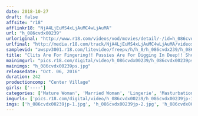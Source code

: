 ```yaml
---
date: 2018-10-27
draft: false
affsite: "r18"
afflinkr18: "NjA4LjEuMS4xLjAuMC4wLjAuMA"
url: "h_086cvdx00239"
urloriginal: "http://www.r18.com/videos/vod/movies/detail/-/id=h_086cvdx00239"
urlfinal: "http://media.r18.com/track/NjA4LjEuMS4xLjAuMC4wLjAuMA/videos/vod/movies/detail/-/id=h_086cvdx00239"
samplevid: "awspv3001.r18.com/litevideo/freepv/h/h_0/h_086cvdx239/h_086cvdx239_dmb_w.mp4"
title: "Clits Are For Fingering!! Pussies Are For Digging In Deep!! Shove Them In!! Finger Masturbation 30 Ladies 4 Hours"
mainimgurl: "pics.r18.com/digital/video/h_086cvdx00239/h_086cvdx00239ps.jpg"
mainimgs: "h_086cvdx00239ps.jpg"
releasedate: "Oct. 06, 2016"
duration: 242
productioncomp: "Center Village"
girls: ['----']
categories: ['Mature Woman', 'Married Woman', 'Lingerie', 'Masturbation', 'Compilation', 'Over 4 Hours', 'Hi-Def']
imgurls: ['pics.r18.com/digital/video/h_086cvdx00239/h_086cvdx00239jp-1.jpg', 'pics.r18.com/digital/video/h_086cvdx00239/h_086cvdx00239jp-2.jpg', 'pics.r18.com/digital/video/h_086cvdx00239/h_086cvdx00239jp-3.jpg', 'pics.r18.com/digital/video/h_086cvdx00239/h_086cvdx00239jp-4.jpg', 'pics.r18.com/digital/video/h_086cvdx00239/h_086cvdx00239jp-5.jpg', 'pics.r18.com/digital/video/h_086cvdx00239/h_086cvdx00239jp-6.jpg', 'pics.r18.com/digital/video/h_086cvdx00239/h_086cvdx00239jp-7.jpg', 'pics.r18.com/digital/video/h_086cvdx00239/h_086cvdx00239jp-8.jpg', 'pics.r18.com/digital/video/h_086cvdx00239/h_086cvdx00239jp-9.jpg', 'pics.r18.com/digital/video/h_086cvdx00239/h_086cvdx00239jp-10.jpg', 'pics.r18.com/digital/video/h_086cvdx00239/h_086cvdx00239jp-11.jpg', 'pics.r18.com/digital/video/h_086cvdx00239/h_086cvdx00239jp-12.jpg', 'pics.r18.com/digital/video/h_086cvdx00239/h_086cvdx00239jp-13.jpg', 'pics.r18.com/digital/video/h_086cvdx00239/h_086cvdx00239jp-14.jpg', 'pics.r18.com/digital/video/h_086cvdx00239/h_086cvdx00239jp-15.jpg', 'pics.r18.com/digital/video/h_086cvdx00239/h_086cvdx00239jp-16.jpg', 'pics.r18.com/digital/video/h_086cvdx00239/h_086cvdx00239jp-17.jpg', 'pics.r18.com/digital/video/h_086cvdx00239/h_086cvdx00239jp-18.jpg', 'pics.r18.com/digital/video/h_086cvdx00239/h_086cvdx00239jp-19.jpg', 'pics.r18.com/digital/video/h_086cvdx00239/h_086cvdx00239jp-20.jpg']
imgs: ['h_086cvdx00239jp-1.jpg', 'h_086cvdx00239jp-2.jpg', 'h_086cvdx00239jp-3.jpg', 'h_086cvdx00239jp-4.jpg', 'h_086cvdx00239jp-5.jpg', 'h_086cvdx00239jp-6.jpg', 'h_086cvdx00239jp-7.jpg', 'h_086cvdx00239jp-8.jpg', 'h_086cvdx00239jp-9.jpg', 'h_086cvdx00239jp-10.jpg', 'h_086cvdx00239jp-11.jpg', 'h_086cvdx00239jp-12.jpg', 'h_086cvdx00239jp-13.jpg', 'h_086cvdx00239jp-14.jpg', 'h_086cvdx00239jp-15.jpg', 'h_086cvdx00239jp-16.jpg', 'h_086cvdx00239jp-17.jpg', 'h_086cvdx00239jp-18.jpg', 'h_086cvdx00239jp-19.jpg', 'h_086cvdx00239jp-20.jpg']
---
```

